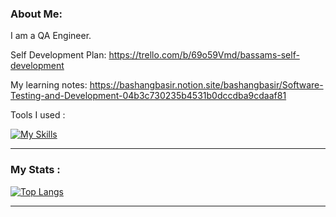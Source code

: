 
###  About Me:
I am a QA Engineer.

Self Development Plan: https://trello.com/b/69o59Vmd/bassams-self-development

My learning notes: https://bashangbasir.notion.site/bashangbasir/Software-Testing-and-Development-04b3c730235b4531b0dccdba9cdaaf81

Tools I used : 

[![My Skills](https://skillicons.dev/icons?i=java,python,js,HTML,css,selenium,vscode,idea.github,gitlab)](https://skillicons.dev)

---
###  My Stats :

[![Top Langs](https://github-readme-stats.vercel.app/api/top-langs/?username=bashangbasir&layout=compact&theme=vision-friendly-dark)](https://github.com/anuraghazra/github-readme-stats)

---
